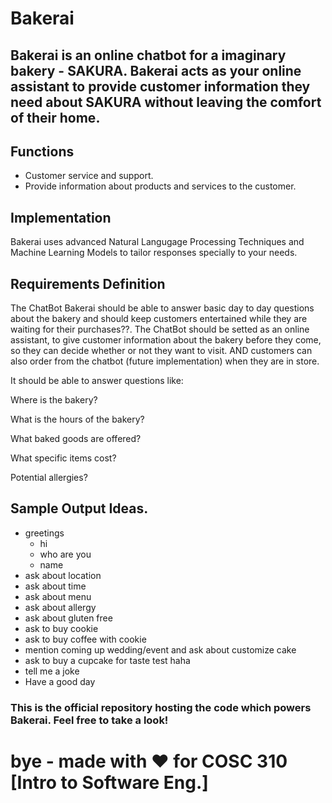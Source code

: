 # Bakerai

## Bakerai is an online chatbot for a imaginary bakery - SAKURA. Bakerai acts as your online assistant to provide customer information they need about SAKURA without leaving the comfort of their home.

## Functions
- Customer service and support.
- Provide information about products and services to the customer.

## Implementation

Bakerai uses advanced Natural Langugage Processing Techniques and Machine Learning Models to tailor responses specially to your needs.


## Requirements Definition

The ChatBot Bakerai should be able to answer basic day to day questions about the bakery and should keep customers entertained while they are waiting for their purchases??.
The ChatBot should be setted as an online assistant, to give customer information about the bakery before they come, so they can decide whether or not they want to visit.
AND customers can also order from the chatbot (future implementation) when they are in store.

It should be able to answer questions like:

Where is the bakery?

What is the hours of the bakery?

What baked goods are offered?

What specific items cost?

Potential allergies?

##  Sample Output Ideas.

- greetings
  - hi
  - who are you
  - name
- ask about location
- ask about time
- ask about menu
- ask about allergy
- ask about gluten free
- ask to buy cookie
- ask to buy coffee with cookie
- mention coming up wedding/event and ask about customize cake
- ask to buy a cupcake for taste test haha
- tell me a joke
- Have a good day
### This is the official repository hosting the code which powers Bakerai. Feel free to take a look!

# bye - made with ♥ for COSC 310 [Intro to Software Eng.]
